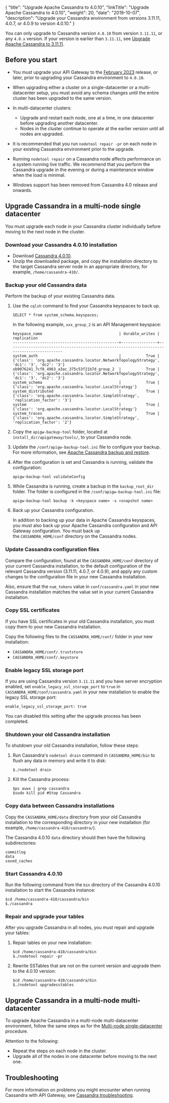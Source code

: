 {
"title": "Upgrade Apache Cassandra to 4.0.10",
  "linkTitle": "Upgrade Apache Cassandra to 4.0.10",
  "weight": 20,
  "date": "2019-10-07",
  "description": "Upgrade your Cassandra environment from versions 3.11.11, 4.0.7, or 4.0.9 to version 4.0.10."
}

You can only upgrade to Cassandra version `4.0.10` from version `3.11.11`, or any `4.0.x` version. If your version is earlier than `3.11.11`, see [Upgrade Apache Cassandra to 3.11.11](/docs/apim_installation/apigw_upgrade/upgrade_cassandra/upgrade_cassandra_v3/).

## Before you start

* You must upgrade your API Gateway to the [February 2023](/docs/apim_relnotes/20230228_apimgr_relnotes) release, or later, prior to upgrading your Cassandra environment to `4.0.10`.
* When upgrading either a cluster on a single-datacenter or a multi-datacenter setup, you must avoid any schema changes until the entire cluster has been upgraded to the same version.
* In multi-datacenter clusters:

    * Upgrade and restart each node, one at a time, in one datacenter before upgrading another datacenter.
    * Nodes in the cluster continue to operate at the earlier version until all nodes are upgraded.
* It is recommended that you run `nodetool repair -pr` on each node in your existing Cassandra environment prior to the upgrade.
* Running `nodetool repair` on a Cassandra node affects performance on a system running live traffic. We recommend that you perform the Cassandra upgrade in the evening or during a maintenance window when the load is minimal.
* Windows support has been removed from Cassandra 4.0 release and onwards.

## Upgrade Cassandra in a multi-node single datacenter

You must upgrade each node in your Cassandra cluster individually before moving to the next node in the cluster.

### Download your Cassandra 4.0.10 installation

* Download [Cassandra 4.0.10](https://archive.apache.org/dist/cassandra/4.0.10/).
* Unzip the downloaded package, and copy the installation directory to the target Cassandra server node in an appropriate directory, for example, `/home/cassandra-410/`.

### Backup your old Cassandra data

Perform the backup of your existing Cassandra data.

1. Use the `cqlsh` command to find your Cassandra keyspaces to back up.

   ```
   SELECT * from system_schema.keyspaces;
   ```

   In the following example, `xxx_group_2` is an API Management keyspace:

   ```
   keyspace_name                                  | durable_writes | replication
   -----------------------------------------------+----------------+-------------------------------------------------------------------------------------------
   system_auth                                    |           True | {'class': 'org.apache.cassandra.locator.NetworkTopologyStrategy', 'dc1': '3', 'dc2': '3'}
   xb9076241_7cf8_4963_a3ac_375c53f21b7d_group_2  |           True | {'class': 'org.apache.cassandra.locator.NetworkTopologyStrategy', 'dc1': '3', 'dc2': '3'}
   system_schema                                  |           True | {'class': 'org.apache.cassandra.locator.LocalStrategy'}
   system_distributed                             |           True | {'class': 'org.apache.cassandra.locator.SimpleStrategy', 'replication_factor': '3'}
   system                                         |           True | {'class': 'org.apache.cassandra.locator.LocalStrategy'}
   system_traces                                  |           True | {'class': 'org.apache.cassandra.locator.SimpleStrategy', 'replication_factor': '2'}
   ```
2. Copy the `apigw-backup-tool` folder, located at `install_dir/apigateway/tools/`, to your Cassandra node.
3. Update the `/conf/apigw-backup-tool.ini` file to configure your backup. For more information, see [Apache Cassandra backup and restore](/docs/cass_admin/cassandra_bur#update-your-configuration-file).
4. After the configuration is set and Cassandra is running, validate the configuration:

   ```
   apigw-backup-tool validateConfig
   ```
5. While Cassandra is running, create a backup in the `backup_root_dir` folder. The folder is configured in the `/conf/apigw-backup-tool.ini` file:

   ```
   apigw-backup-tool backup -k <keyspace name> -s <snapshot name>
   ```
6. Back up your Cassandra configuration.

   In addition to backing up your data in Apache Cassandra keyspaces, you must also back up your Apache Cassandra configuration and API Gateway configuration. You must back up the `CASSANDRA_HOME/conf` directory on the Cassandra nodes.

### Update Cassandra configuration files

Compare the configuration, found at the `CASSANDRA_HOME/conf` directory of your current Cassandra installation, to the default configuration of the relevant Cassandra version (3.11.11, 4.0.7, or 4.0.9), and apply any custom changes to the configuration file in your new Cassandra installation.

Also, ensure that the `num_tokens` value in `conf/cassandra.yaml` in your new Cassandra installation matches the value set in your current Cassandra installation.

### Copy SSL certificates

If you have SSL certificates in your old Cassandra installation, you must copy them to your new Cassandra installation.

Copy the following files to the `CASSANDRA_HOME/conf/` folder in your new installation:

* `CASSANDRA_HOME/conf/.truststore`
* `CASSANDRA_HOME/conf/.keystore`

### Enable legacy SSL storage port

If you are using Cassandra version `3.11.11` and you have server encryption enabled, set `enable_legacy_ssl_storage_port` to `true` in `CASSANDRA_HOME/conf/cassandra.yaml` in your new installation to enable the legacy SSL storage port:

```none
enable_legacy_ssl_storage_port: true
```

You can disabled this setting after the upgrade process has been completed.

### Shutdown your old Cassandra installation

To shutdown your old Cassandra installation, follow these steps:

1. Run Cassandra's `nodetool drain` command in `CASSANDRA_HOME/bin` to flush any data in memory and write it to disk:

   ```
   $./nodetool drain
   ```
2. Kill the Cassandra process:

   ```
   $ps auwx | grep cassandra
   $sudo kill pid #Stop Cassandra
   ```

### Copy data between Cassandra installations

Copy the `CASSANDRA_HOME/data` directory from your old Cassandra installation to the corresponding directory in your new installation (for example, `/home/cassandra-410/cassandra/`).

The Cassandra 4.0.10 `data` directory should then have the following subdirectories:

```
commitlog
data
saved_caches
```

### Start Cassandra 4.0.10

Run the following command from the `bin` directory of the Cassandra 4.0.10 installation to start the Cassandra instance:

```
$cd /home/cassandra-410/cassandra/bin
$./cassandra
```

### Repair and upgrade your tables

After you upgrade Cassandra in all nodes, you must repair and upgrade your tables:

1. Repair tables on your new installation:

   ```
   $cd /home/cassandra-410/cassandra/bin
   $./nodetool repair -pr
   ```
2. Rewrite SSTables that are not on the current version and upgrade them to the 4.0.10 version:

   ```
   $cd /home/cassandra-410/cassandra/bin
   $./nodetool upgradesstables
   ```

## Upgrade Cassandra in a multi-node multi-datacenter

To upgrade Apache Cassandra in a multi-node multi-datacenter environment, follow the same steps as for the [Multi-node single-datacenter](#upgrade-cassandra-in-a-multi-node-single-datacenter) procedure.

Attention to the following:

* Repeat the steps on each node in the cluster.
* Upgrade all of the nodes in one datacenter before moving to the next one.

## Troubleshooting

For more information on problems you might encounter when running Cassandra with API Gateway, see [Cassandra troubleshooting](/docs/cass_admin/cassandra_troubleshooting).
